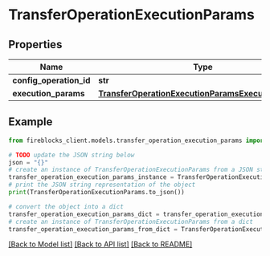 # TransferOperationExecutionParams


## Properties

Name | Type | Description | Notes
------------ | ------------- | ------------- | -------------
**config_operation_id** | **str** |  | 
**execution_params** | [**TransferOperationExecutionParamsExecutionParams**](TransferOperationExecutionParamsExecutionParams.md) |  | [optional] 

## Example

```python
from fireblocks_client.models.transfer_operation_execution_params import TransferOperationExecutionParams

# TODO update the JSON string below
json = "{}"
# create an instance of TransferOperationExecutionParams from a JSON string
transfer_operation_execution_params_instance = TransferOperationExecutionParams.from_json(json)
# print the JSON string representation of the object
print(TransferOperationExecutionParams.to_json())

# convert the object into a dict
transfer_operation_execution_params_dict = transfer_operation_execution_params_instance.to_dict()
# create an instance of TransferOperationExecutionParams from a dict
transfer_operation_execution_params_from_dict = TransferOperationExecutionParams.from_dict(transfer_operation_execution_params_dict)
```
[[Back to Model list]](../README.md#documentation-for-models) [[Back to API list]](../README.md#documentation-for-api-endpoints) [[Back to README]](../README.md)


